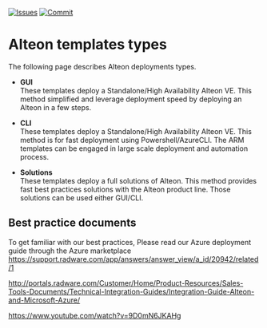 [![Issues](https://img.shields.io/github/issues/Radware/Radware-azure-arm-templates)](https://github.com/radware/Radware-azure-arm-templates/issues)
[![Commit](https://img.shields.io/github/last-commit/Radware/Radware-azure-arm-templates)]()
# Alteon templates types

The following page describes Alteon deployments types.

  - **GUI** <br>These templates deploy a Standalone/High Availability Alteon VE.
      This method simplified and leverage deployment speed by deploying an Alteon in a few steps.
 
 - **CLI** <br>These templates deploy a Standalone/High Availability Alteon VE.
      This method is for fast deployment using Powershell/AzureCLI.
      The ARM templates can be engaged in large scale deployment and automation process.
      
 - **Solutions** <br>These templates deploy a full solutions of Alteon.
      This method provides fast best practices solutions with the Alteon product line.
      Those solutions can be used either GUI/CLI.   
      
## Best practice documents      

To get familiar with our best practices, Please read our Azure deployment guide through the Azure marketplace
 https://support.radware.com/app/answers/answer_view/a_id/20942/related/1
 
 http://portals.radware.com/Customer/Home/Product-Resources/Sales-Tools-Documents/Technical-Integration-Guides/Integration-Guide-Alteon-and-Microsoft-Azure/
 
 https://www.youtube.com/watch?v=9D0mN6JKAHg
 
 
    
